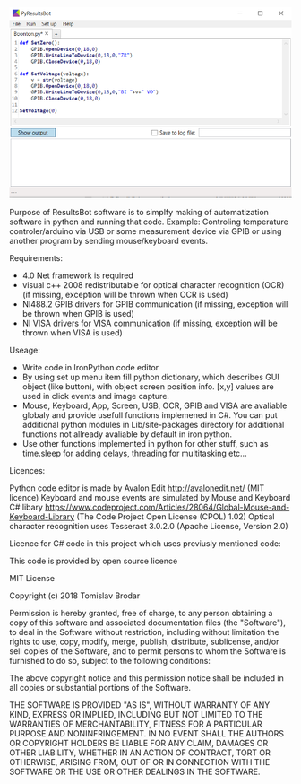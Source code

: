 ﻿![Screen shot](https://github.com/TBrodar/Results-Bot/blob/master/ResultsBot.png)

Purpose of ResultsBot software is to simplfy making of automatization software in python
and running that code. Example: Controling temperature controler/arduino via USB or some
measurement device via GPIB or using another program by sending mouse/keyboard events. 

Requirements:
- 4.0 Net framework is required
- visual c++ 2008 redistributable for optical character recognition (OCR) (if missing, exception will be thrown when OCR is used)
- NI488.2 GPIB drivers for GPIB communication (if missing, exception will be thrown when GPIB is used)
- NI VISA drivers for VISA communication (if missing, exception will be thrown when VISA is used)

Useage:
- Write code in IronPython code editor
- By using set up menu item fill python dictionary, which describes GUI object (like button),
  with object screen position info. [x,y] values are used in click events
  and image capture.
- Mouse, Keyboard, App, Screen, USB, OCR, GPIB and VISA are avaliable globaly and provide
  usefull functions implemened in C#. You can put additional python modules in Lib/site-packages directory
  for additional functions not allready avaliable by default in iron python.
- Use other functions implemented in python for other stuff, such as time.sleep for adding delays, threading for multitasking etc...


Licences:

Python code editor is made by Avalon Edit http://avalonedit.net/ (MIT licence)
Keyboard and mouse events are simulated by Mouse and Keyboard C# libary
https://www.codeproject.com/Articles/28064/Global-Mouse-and-Keyboard-Library (The Code Project Open License (CPOL) 1.02)
Optical character recognition uses Tesseract 3.0.2.0 (Apache License, Version 2.0)

Licence for C# code in this project which uses previusly mentioned code:

This code is provided by open source licence

MIT License

Copyright (c) 2018 Tomislav Brodar

Permission is hereby granted, free of charge, to any person obtaining a copy
of this software and associated documentation files (the "Software"), to deal
in the Software without restriction, including without limitation the rights
to use, copy, modify, merge, publish, distribute, sublicense, and/or sell
copies of the Software, and to permit persons to whom the Software is
furnished to do so, subject to the following conditions:

The above copyright notice and this permission notice shall be included in all
copies or substantial portions of the Software.

THE SOFTWARE IS PROVIDED "AS IS", WITHOUT WARRANTY OF ANY KIND, EXPRESS OR
IMPLIED, INCLUDING BUT NOT LIMITED TO THE WARRANTIES OF MERCHANTABILITY,
FITNESS FOR A PARTICULAR PURPOSE AND NONINFRINGEMENT. IN NO EVENT SHALL THE
AUTHORS OR COPYRIGHT HOLDERS BE LIABLE FOR ANY CLAIM, DAMAGES OR OTHER
LIABILITY, WHETHER IN AN ACTION OF CONTRACT, TORT OR OTHERWISE, ARISING FROM,
OUT OF OR IN CONNECTION WITH THE SOFTWARE OR THE USE OR OTHER DEALINGS IN THE
SOFTWARE.